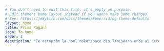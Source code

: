 ```yaml
---
# You don't need to edit this file, it's empty on purpose.
# Edit theme's home layout instead if you wanna make some changes
# See: https://jekyllrb.com/docs/themes/#overriding-theme-defaults
layout: home
title: Prima Pagină
icon: fa-home
order: 1
description: "Te așteptăm la noul makerspace din Timișoara unde ai access la 3D Priter, laser cutter, CNC, strung și multe altele"
---
```

